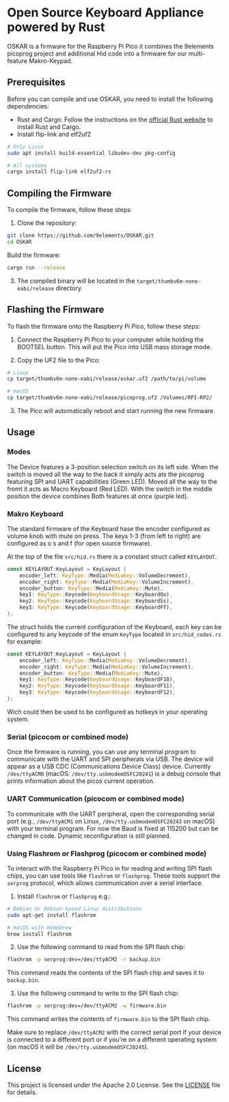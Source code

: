 # Open Source Keyboard Appliance powered by Rust

OSKAR is a firmware for the Raspberry Pi Pico it combines the 9elements picoprog project and additional Hid code into a firmware for our multi-feature Makro-Keypad.
## Prerequisites

Before you can compile and use OSKAR, you need to install the following dependencies:

- Rust and Cargo: Follow the instructions on the [official Rust website](https://www.rust-lang.org/tools/install) to install Rust and Cargo.
- Install flip-link and elf2uf2

```sh
# Only Linux
sudo apt install build-essential libudev-dev pkg-config

# All systems
cargo install flip-link elf2uf2-rs
```

## Compiling the Firmware

To compile the firmware, follow these steps:

1. Clone the repository:

```sh
git clone https://github.com/9elements/OSKAR.git
cd OSKAR
```

Build the firmware:

```sh
cargo run --release
```

3. The compiled binary will be located in the `target/thumbv6m-none-eabi/release` directory.

## Flashing the Firmware

To flash the firmware onto the Raspberry Pi Pico, follow these steps:

1. Connect the Raspberry Pi Pico to your computer while holding the BOOTSEL button. This will put the Pico into USB mass storage mode.

2. Copy the UF2 file to the Pico:

```sh
# Linux
cp target/thumbv6m-none-eabi/release/oskar.uf2 /path/to/pi/volume

# macOS
cp target/thumbv6m-none-eabi/release/picoprog.uf2 /Volumes/RPI-RP2/
```

3. The Pico will automatically reboot and start running the new firmware.

## Usage

### Modes

The Device features a 3-position selection switch on its left side. When the switch is moved all the way to the back it simply acts ats the picoprog featuring SPI and UART capabillities (Green LED). Moved all the way to the fromt it acts as Macro Keyboard (Red LED). With the switch in the middle position the device combines Both features at once (purple led).

### Makro Keyboard

The standard firmware of the Keyboard hase the encoder configured as volume knob with mute on press.
The keys 1-3 (from left to right) are configured as o s and f (for open source firmware).

At the top of the file `src/hid.rs` there is a constant struct called ```KEYLAYOUT```.

```rust
const KEYLAYOUT:KeyLayout = KeyLayout {
    encoder_left: KeyType::Media(MediaKey::VolumeDecrement),
    encoder_right: KeyType::Media(MediaKey::VolumeIncrement),
    encoder_button: KeyType::Media(MediaKey::Mute),
    key1: KeyType::Keycode(KeyboardUsage::KeyboardOo),
    key2: KeyType::Keycode(KeyboardUsage::KeyboardSs),
    key3: KeyType::Keycode(KeyboardUsage::KeyboardFf),
};
```

The struct holds the current configuration of the Keyboard, each key can be configured to any keycode of the enum ```KeyType``` located in `src/hid_codes.rs`
for example:

```rust
const KEYLAYOUT:KeyLayout = KeyLayout {
    encoder_left: KeyType::Media(MediaKey::VolumeDecrement),
    encoder_right: KeyType::Media(MediaKey::VolumeIncrement),
    encoder_button: KeyType::Media(MediaKey::Mute),
    key1: KeyType::Keycode(KeyboardUsage::KeyboardF10),
    key2: KeyType::Keycode(KeyboardUsage::KeyboardF11),
    key3: KeyType::Keycode(KeyboardUsage::KeyboardF12),
};
```

Wich could then be used to be configured as hotkeys in your operating system.

### Serial (picocom or combined mode)

Once the firmware is running, you can use any terminal program to communicate with the UART and SPI peripherals via USB. The device will appear as a USB CDC (Communications Device Class) device. Currently `/dev/ttyACM0` (macOS: `/dev/tty.usbmodemOSFC20241`) is a debug console that prints information about the picos current operation.

### UART Communication (picocom or combined mode)

To communicate with the UART peripheral, open the corresponding serial port (e.g., `/dev/ttyACM1` on Linux, `/dev/tty.usbmodemOSFC20243` on macOS) with your terminal program. For now the Baud is fixed at 115200 but can be changed in code. Dynamic reconfiguration is still planned.

### Using Flashrom or Flashprog (picocom or combined mode)

To interact with the Raspberry Pi Pico in for reading and writing SPI flash chips, you can use tools like `flashrom` or `flashprog`. These tools support the `serprog` protocol, which allows communication over a serial interface.

1. Install `flashrom` or `flashprog` e.g.:

```sh
# Debian or Debian-based Linux distributions
sudo apt-get install flashrom

# macOS with Homebrew
brew install flashrom
```

2. Use the following command to read from the SPI flash chip:

```sh
flashrom -p serprog:dev=/dev/ttyACM2 -r backup.bin
```

This command reads the contents of the SPI flash chip and saves it to `backup.bin`.

3. Use the following command to write to the SPI flash chip:

```sh
flashrom -p serprog:dev=/dev/ttyACM2 -w firmware.bin
```

This command writes the contents of `firmware.bin` to the SPI flash chip.

Make sure to replace `/dev/ttyACM2` with the correct serial port if your device is connected to a different port or if you're on a different operating system (on macOS it will be `/dev/tty.usbmodemOSFC20245`).


## License

This project is licensed under the Apache 2.0 License. See the [LICENSE](LICENSE) file for details.
